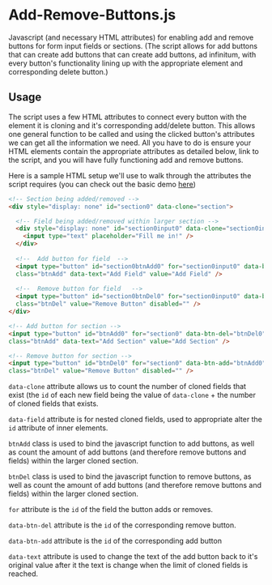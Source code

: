 # Add-Remove-Buttons.js
Javascript (and necessary HTML attributes) for enabling add and remove buttons for form input fields or sections.
(The script allows for add buttons that can create add buttons that can create add buttons, ad infinitum, with every button's functionality lining up with the appropriate element and corresponding delete button.)

## Usage
The script uses a few HTML attributes to connect every button with the element it is cloning and it's corresponding add/delete button. This allows one general function to be called and using the clicked button's attributes we can get all the information we need. All you have to do is ensure your HTML elements contain the appropriate attributes as detailed below, link to the script, and you will have fully functioning add and remove buttons.

Here is a sample HTML setup we'll use to walk through the attributes the script requires (you can check out the basic demo [here](http://codepen.io/illiteratecoder/pen/dWzrGm))

```html
<!-- Section being added/removed -->
<div style="display: none" id="section0" data-clone="section">

  <!-- Field being added/removed within larger section -->
  <div style="display: none" id="section0input0" data-clone="section0input" data-field="input">
    <input type="text" placeholder="Fill me in!" />
  </div>
  
  <!--  Add button for field  -->
  <input type="button" id="section0btnAdd0" for="section0input0" data-btn-del="section0btnDel0"
  class="btnAdd" data-text="Add Field" value="Add Field" />
  
  <!--  Remove button for field   -->
  <input type="button" id="section0btnDel0" for="section0input0" data-btn-add="section0btnAdd0"
  class="btnDel" value="Remove Button" disabled="" />           
</div>

<!-- Add button for section -->
<input type="button" id="btnAdd0" for="section0" data-btn-del="btnDel0"
class="btnAdd" data-text="Add Section" value="Add Section" />

<!-- Remove button for section -->
<input type="button" id="btnDel0" for="section0" data-btn-add="btnAdd0"
class="btnDel" value="Remove Button" disabled="" /> 
```

```data-clone``` attribute allows us to count the number of cloned fields that exist (the ```id``` of each new field being the                  value of ```data-clone``` + the number of cloned fields that exists.

```data-field``` attribute is for nested cloned fields, used to appropriate alter the ```id``` attribute of inner elements.

```btnAdd``` class is used to bind the javascript function to add buttons, as well as count the amount of add buttons (and                  therefore remove buttons and fields) within the larger cloned section.

```btnDel``` class is used to bind the javascript function to remove buttons, as well as count the amount of add buttons (and              therefore remove buttons and fields) within the larger cloned section.

```for``` attribute is the ```id``` of the field the button adds or removes.

```data-btn-del``` attribute is the ```id``` of the corresponding remove button.

```data-btn-add``` attribute is the ```id``` of the corresponding add button

```data-text``` attribute is used to change the text of the add button back to it's original value after it the text is change                 when the limit of cloned fields is reached.

